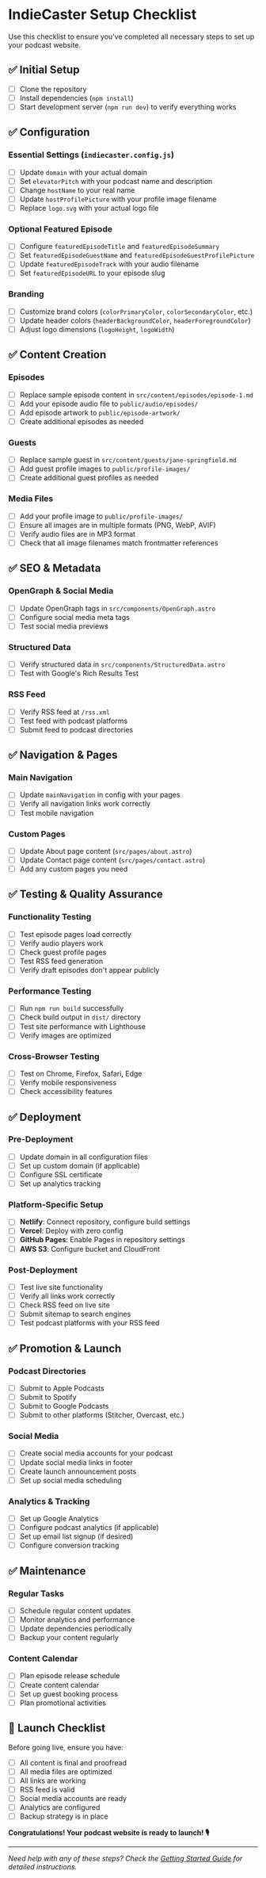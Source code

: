 # IndieCaster Setup Checklist

Use this checklist to ensure you've completed all necessary steps to set up your podcast website.

## ✅ Initial Setup

- [ ] Clone the repository
- [ ] Install dependencies (`npm install`)
- [ ] Start development server (`npm run dev`) to verify everything works

## ✅ Configuration

### Essential Settings (`indiecaster.config.js`)
- [ ] Update `domain` with your actual domain
- [ ] Set `elevatorPitch` with your podcast name and description
- [ ] Change `hostName` to your real name
- [ ] Update `hostProfilePicture` with your profile image filename
- [ ] Replace `logo.svg` with your actual logo file

### Optional Featured Episode
- [ ] Configure `featuredEpisodeTitle` and `featuredEpisodeSummary`
- [ ] Set `featuredEpisodeGuestName` and `featuredEpisodeGuestProfilePicture`
- [ ] Update `featuredEpisodeTrack` with your audio filename
- [ ] Set `featuredEpisodeURL` to your episode slug

### Branding
- [ ] Customize brand colors (`colorPrimaryColor`, `colorSecondaryColor`, etc.)
- [ ] Update header colors (`headerBackgroundColor`, `headerForegroundColor`)
- [ ] Adjust logo dimensions (`logoHeight`, `logoWidth`)

## ✅ Content Creation

### Episodes
- [ ] Replace sample episode content in `src/content/episodes/episode-1.md`
- [ ] Add your episode audio file to `public/audio/episodes/`
- [ ] Add episode artwork to `public/episode-artwork/`
- [ ] Create additional episodes as needed

### Guests
- [ ] Replace sample guest in `src/content/guests/jane-springfield.md`
- [ ] Add guest profile images to `public/profile-images/`
- [ ] Create additional guest profiles as needed

### Media Files
- [ ] Add your profile image to `public/profile-images/`
- [ ] Ensure all images are in multiple formats (PNG, WebP, AVIF)
- [ ] Verify audio files are in MP3 format
- [ ] Check that all image filenames match frontmatter references

## ✅ SEO & Metadata

### OpenGraph & Social Media
- [ ] Update OpenGraph tags in `src/components/OpenGraph.astro`
- [ ] Configure social media meta tags
- [ ] Test social media previews

### Structured Data
- [ ] Verify structured data in `src/components/StructuredData.astro`
- [ ] Test with Google's Rich Results Test

### RSS Feed
- [ ] Verify RSS feed at `/rss.xml`
- [ ] Test feed with podcast platforms
- [ ] Submit feed to podcast directories

## ✅ Navigation & Pages

### Main Navigation
- [ ] Update `mainNavigation` in config with your pages
- [ ] Verify all navigation links work correctly
- [ ] Test mobile navigation

### Custom Pages
- [ ] Update About page content (`src/pages/about.astro`)
- [ ] Update Contact page content (`src/pages/contact.astro`)
- [ ] Add any custom pages you need

## ✅ Testing & Quality Assurance

### Functionality Testing
- [ ] Test episode pages load correctly
- [ ] Verify audio players work
- [ ] Check guest profile pages
- [ ] Test RSS feed generation
- [ ] Verify draft episodes don't appear publicly

### Performance Testing
- [ ] Run `npm run build` successfully
- [ ] Check build output in `dist/` directory
- [ ] Test site performance with Lighthouse
- [ ] Verify images are optimized

### Cross-Browser Testing
- [ ] Test on Chrome, Firefox, Safari, Edge
- [ ] Verify mobile responsiveness
- [ ] Check accessibility features

## ✅ Deployment

### Pre-Deployment
- [ ] Update domain in all configuration files
- [ ] Set up custom domain (if applicable)
- [ ] Configure SSL certificate
- [ ] Set up analytics tracking

### Platform-Specific Setup
- [ ] **Netlify**: Connect repository, configure build settings
- [ ] **Vercel**: Deploy with zero config
- [ ] **GitHub Pages**: Enable Pages in repository settings
- [ ] **AWS S3**: Configure bucket and CloudFront

### Post-Deployment
- [ ] Test live site functionality
- [ ] Verify all links work correctly
- [ ] Check RSS feed on live site
- [ ] Submit sitemap to search engines
- [ ] Test podcast platforms with your RSS feed

## ✅ Promotion & Launch

### Podcast Directories
- [ ] Submit to Apple Podcasts
- [ ] Submit to Spotify
- [ ] Submit to Google Podcasts
- [ ] Submit to other platforms (Stitcher, Overcast, etc.)

### Social Media
- [ ] Create social media accounts for your podcast
- [ ] Update social media links in footer
- [ ] Create launch announcement posts
- [ ] Set up social media scheduling

### Analytics & Tracking
- [ ] Set up Google Analytics
- [ ] Configure podcast analytics (if applicable)
- [ ] Set up email list signup (if desired)
- [ ] Configure conversion tracking

## ✅ Maintenance

### Regular Tasks
- [ ] Schedule regular content updates
- [ ] Monitor analytics and performance
- [ ] Update dependencies periodically
- [ ] Backup your content regularly

### Content Calendar
- [ ] Plan episode release schedule
- [ ] Create content calendar
- [ ] Set up guest booking process
- [ ] Plan promotional activities

## 🎉 Launch Checklist

Before going live, ensure you have:

- [ ] All content is final and proofread
- [ ] All media files are optimized
- [ ] All links are working
- [ ] RSS feed is valid
- [ ] Social media accounts are ready
- [ ] Analytics are configured
- [ ] Backup strategy is in place

**Congratulations! Your podcast website is ready to launch! 🎙️**

---

*Need help with any of these steps? Check the [Getting Started Guide](GETTING-STARTED.md) for detailed instructions.* 